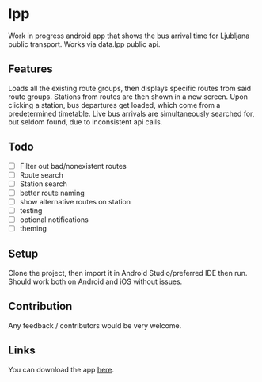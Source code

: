 # lpp

Work in progress android app that shows the bus arrival time for Ljubljana public transport. Works via 
 data.lpp public api.

## Features
Loads all the existing route groups, then displays specific routes from said route groups. Stations from
routes are then shown in a new screen. Upon clicking a station, bus departures get loaded, which come from
a predetermined timetable. Live bus arrivals are simultaneously searched for, but seldom found, due to inconsistent
api calls.

## Todo
- [ ] Filter out bad/nonexistent routes
- [ ] Route search 
- [ ] Station search 
- [ ] better route naming
- [ ] show alternative routes on station
- [ ] testing
- [ ] optional notifications
- [ ] theming

## Setup
Clone the project, then import it in Android Studio/preferred IDE then run. Should work both on Android and iOS 
without issues.

## Contribution
Any feedback / contributors would be very welcome. 


## Links
You can download the app [here](https://play.google.com/store/apps/details?id=janhrastnik.lpp).